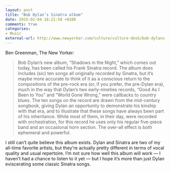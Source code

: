 ```yaml
---
layout: post
title: "Bob Dylan’s Sinatra album"
date: 2015-02-04 18:21:59 +0100
comments: true
categories: 
- Music
external-url: http://www.newyorker.com/culture/culture-desk/bob-dylans-sinatra-album
---
```


Ben Greenman, The New Yorker:

> Bob Dylan’s new album, “Shadows in the Night,” which comes out today, has been called his Frank Sinatra record. The album does includes (sic) ten songs all originally recorded by Sinatra, but it’s maybe more accurate to think of it as a conscious return to the compositions of the pre-rock era (or, if you prefer, the pre-Dylan era), much in the way that Dylan’s two early-nineties records, “Good As I Been to You” and “World Gone Wrong,” were callbacks to country blues. The ten songs on the record are drawn from the mid-century songbook, giving Dylan an opportunity to demonstrate his kinship with that era, and to illustrate that these songs have always been part of his inheritance. While most of them, in their day, were recorded with orchestration, for this record he uses only his regular five-piece band and an occasional horn section. The over-all effect is both ephemeral and powerful.

I still can’t quite believe this album exists. Dylan and Sinatra are two of my all-time favorite artists, but they're actually pretty different in terms of vocal quality and usual repertoire. I’m not sure how well this album will work — I haven’t had a chance to listen to it yet — but I hope it’s more than just Dylan eviscerating some classic Sinatra songs.